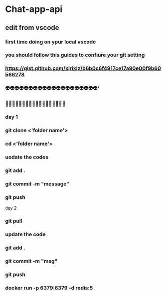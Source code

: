 # Chat-app-api
## edit from vscode 



### first time doing on ypur local vscode
### you should follow this guides to confiure your git setting 
### https://gist.github.com/xirixiz/b6b0c6f4917ce17a90e00f9b60566278


### 👽👽👽👽👽👽👽👽👽👽👽👽👽👽👽👽👽👽👽👽'
### 🥵🥵🥵🥵🥵🥵🥵🥵🥵🥵🥵🥵🥵🥵🥵🥵🥵🥵
### day 1
### git clone <git ssh url> <'folder name'>
### cd <'folder name'>
### uodate the codes
### git add .
### git commit -m "message"
### git push



day 2
### git pull
### update the code
### git add .
### git commit -m "msg"
### git push



### docker run -p 6379:6379 -d redis:5
